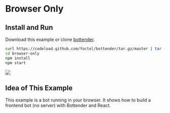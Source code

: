 
# Browser Only

## Install and Run

Download this example or clone [bottender](https://github.com/Yoctol/bottender).

```sh
curl https://codeload.github.com/Yoctol/bottender/tar.gz/master | tar -xz --strip=2 bottender-master/examples/browser-only
cd browser-only
npm install
npm start
```

![](https://user-images.githubusercontent.com/3382565/71249572-75487b00-2358-11ea-90a3-f4fdbd6dd4bb.gif)

## Idea of This Example

This example is a bot running in your browser. It shows how to build a frontend bot (no server) with Bottender and React.